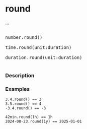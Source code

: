 # round

...

<pre>
<span style={{color: "white"}}>
<span style={{color: "#ffa657"}}>number</span><span style={{color: "#ff7b72"}}>.</span><span style={{color: "#d2a8ff"}}>round</span>()<br/>
<span style={{color: "#ffa657"}}>time</span><span style={{color: "#ff7b72"}}>.</span><span style={{color: "#d2a8ff"}}>round</span>(unit<span style={{color: "#ff7b72"}}>:</span><span style={{color: "#ffa657"}}>duration</span>)<br/>
<span style={{color: "#ffa657"}}>duration</span><span style={{color: "#ff7b72"}}>.</span><span style={{color: "#d2a8ff"}}>round</span>(unit<span style={{color: "#ff7b72"}}>:</span><span style={{color: "#ffa657"}}>duration</span>)
</span>
</pre>

### Description




### Examples

```
3.4.round() == 3
3.5.round() == 4
-3.4.round() == -3

42min.round(1h) == 1h
2024-08-23.round(1y) == 2025-01-01
```

